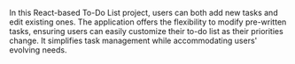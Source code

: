 In this React-based To-Do List project, users can both add new tasks and edit existing ones. The application offers the flexibility to modify pre-written tasks, ensuring users can easily customize their to-do list as their priorities change. It simplifies task management while accommodating users' evolving needs.
